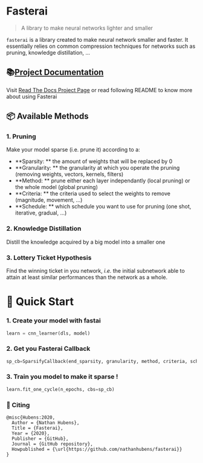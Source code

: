 # Fasterai
> A library to make neural networks lighter and smaller


`fasterai` is a library created to make neural network smaller and faster. It essentially relies on common compression techniques for networks such as pruning, knowledge distillation, ...

## 📚[Project Documentation](https://nathanhubens.github.io/fasterai/)

Visit [Read The Docs Project Page](https://nathanhubens.github.io/fasterai/) or read following README to know more about using Fasterai

## 📦 Available Methods

### 1. Pruning

Make your model sparse (i.e. prune it) according to a:
- **Sparsity: ** the amount of weights that will be replaced by 0
- **Granularity: ** the granularity at which you operate the pruning (removing weights, vectors, kernels, filters)
- **Method: ** prune either each layer independantly (local pruning) or the whole model (global pruning)
- **Criteria: ** the criteria used to select the weights to remove (magnitude, movement, ...)
- **Schedule: ** which schedule you want to use for pruning (one shot, iterative, gradual, ...)

### 2. Knowledge Distillation

Distill the knowledge acquired by a big model into a smaller one

### 3. Lottery Ticket Hypothesis

Find the winning ticket in you network, *i.e.* the initial subnetwork able to attain at least similar performances than the network as a whole.

# 🏁 Quick Start

### 1. Create your model with fastai

```python
learn = cnn_learner(dls, model)
```

### 2. Get you Fasterai Callback

```python
sp_cb=SparsifyCallback(end_sparsity, granularity, method, criteria, sched_func)
```

### 3. Train you model to make it sparse !

```python
learn.fit_one_cycle(n_epochs, cbs=sp_cb)
```

### 📝 Citing
```
@misc{Hubens:2020,
  Author = {Nathan Hubens},
  Title = {Fasterai},
  Year = {2020},
  Publisher = {GitHub},
  Journal = {GitHub repository},
  Howpublished = {\url{https://github.com/nathanhubens/fasterai}}
}
```
